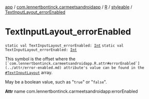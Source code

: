 [app](../../../index.md) / [com.lennertbontinck.carmeetsandroidapp](../../index.md) / [R](../index.md) / [styleable](index.md) / [TextInputLayout_errorEnabled](./-text-input-layout_error-enabled.md)

# TextInputLayout_errorEnabled

`static val TextInputLayout_errorEnabled: `[`Int`](https://kotlinlang.org/api/latest/jvm/stdlib/kotlin/-int/index.html)
`static val TextInputLayout_errorEnabled: `[`Int`](https://kotlinlang.org/api/latest/jvm/stdlib/kotlin/-int/index.html)

This symbol is the offset where the ``[`com.lennertbontinck.carmeetsandroidapp.R.attr#errorEnabled`](../attr/error-enabled.md) attribute's value can be found in the ``[`#TextInputLayout`](-text-input-layout.md) array.

May be a boolean value, such as "`true`" or "`false`".

**Attr**
name com.lennertbontinck.carmeetsandroidapp:errorEnabled

